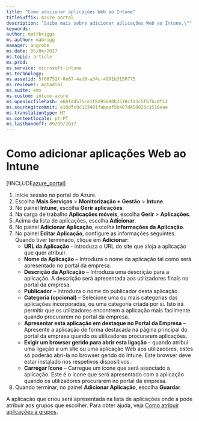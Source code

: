 ```yaml
---
title: "Como adicionar aplicações Web ao Intune"
titleSuffix: Azure portal
description: "Saiba mais sobre adicionar aplicações Web ao Intune.\""
keywords: 
author: mattbriggs
ms.author: mabrigg
manager: angrobe
ms.date: 05/04/2017
ms.topic: article
ms.prod: 
ms.service: microsoft-intune
ms.technology: 
ms.assetid: 5f08752f-0e87-4ad9-a34c-4991b3150775
ms.reviewer: mghadial
ms.suite: ems
ms.custom: intune-azure
ms.openlocfilehash: e60fd4575ce1f8d95600b3510cfd3c5fb7bc0f12
ms.sourcegitcommit: e10dfc9c123401fabaaf5b487d459826c1510eae
ms.translationtype: HT
ms.contentlocale: pt-PT
ms.lasthandoff: 09/09/2017
---
```

# <a name="how-to-add-web-apps-to-microsoft-intune"></a>Como adicionar aplicações Web ao Intune

[!INCLUDE[azure_portal](./includes/azure_portal.md)]

1. Inicie sessão no portal do Azure.
2. Escolha **Mais Serviços** > **Monitorização + Gestão** > **Intune**.
3. No painel **Intune**, escolha **Gerir aplicações**.
4. Na carga de trabalho **Aplicações móveis**, escolha **Gerir** > **Aplicações**.
5. Acima da lista de aplicações, escolha **Adicionar**.
6. No painel **Adicionar Aplicação**, escolha **Informações da Aplicação**.
7. No painel **Editar Aplicação**, configure as informações seguintes. Quando tiver terminado, clique em **Adicionar**:
    - **URL da Aplicação** - introduza o URL do site que aloja a aplicação que quer atribuir.
    - **Nome da Aplicação** – Introduza o nome da aplicação tal como será apresentado no portal da empresa.
    - **Descrição da Aplicação** – Introduza uma descrição para a aplicação. A descrição será apresentada aos utilizadores finais no portal da empresa.
    - **Publicador** – Introduza o nome do publicador desta aplicação.
    - **Categoria (opcional)** – Selecione uma ou mais categorias das aplicações incorporadas, ou uma categoria criada por si. Isto irá permitir que os utilizadores encontrem a aplicação mais facilmente quando procurarem no portal da empresa.
    - **Apresentar esta aplicação em destaque no Portal da Empresa** – Apresente a aplicação de forma destacada na página principal do portal da empresa quando os utilizadores procurarem aplicações.
    - **Exigir um browser gerido para abrir esta ligação** – quando atribui uma ligação a um site ou uma aplicação Web aos utilizadores, estes só poderão abri-la no browser gerido do Intune. Este browser deve estar instalado nos respetivos dispositivos.
    - **Carregar Ícone** – Carregue um ícone que será associado à aplicação. Este é o ícone que será apresentado com a aplicação quando os utilizadores procurarem no portal da empresa.
8. Quando terminar, no painel **Adicionar Aplicação**, escolha **Guardar**.

A aplicação que criou será apresentada na lista de aplicações onde a pode atribuir aos grupos que escolher. Para obter ajuda, veja [Como atribuir aplicações a grupos](apps-deploy.md).